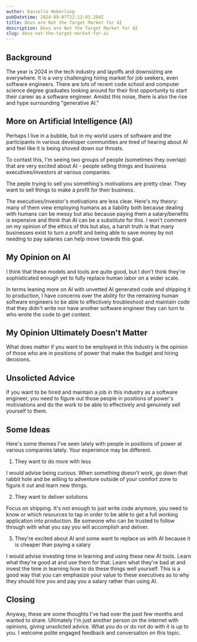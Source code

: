 ```yaml
---
author: Danielle Heberling
pubDatetime: 2024-09-07T22:12:03.284Z
title: Devs are Not the Target Market for AI
description: Devs are Not the Target Market for AI
slug: devs-not-the-target-market-for-ai
---
```


## Background

The year is 2024 in the tech industry and layoffs and downsizing are everywhere. It is a very challenging hiring market for job seekers, even software engineers. There are lots of recent code school and computer science degree graduates looking around for their first opportunity to start their career as a software engineer. Amidst this noise, there is also the rise and hype surrounding "generative AI."

## More on Artificial Intelligence (AI)

Perhaps I live in a bubble, but in my world users of software and the participants in various developer communities are tired of hearing about AI and feel like it is being shoved down our throats.

To contast this, I'm seeing two groups of people (sometimes they overlap) that are very excited about AI - people selling things and business executives/investors at various companies.

The peple trying to sell you something's motivations are pretty clear. They want to sell things to make a profit for their business.

The executives/investor's motivations are less clear. Here's my theory: many of them view employing humans as a liability both because dealing with humans can be messy but also because paying them a salary/benefits is expensive and think that AI can be a substitute for this. I won't comment on my opinion of the ethics of this but also, a harsh truth is that many businesses exist to turn a profit and being able to save money by not needing to pay salaries can help move towards this goal.

## My Opinion on AI

I think that these models and tools are quite good, but I don't think they're sophisticated enough yet to fully replace human labor on a wider scale.

In terms leaning more on AI with unvetted AI generated code and shipping it to production, I have concerns over the ability for the remaining human software engineers to be able to effectively troubleshoot and maintain code that they didn't write nor have another software engineer they can turn to who wrote the code to get context.

## My Opinion Ultimately Doesn't Matter

What does matter if you want to be employed in this industry is the opinion of those who are in positions of power that make the budget and hiring decisions.

## Unsolicted Advice

If you want to be hired and maintain a job in this industry as a software engineer, you need to figure out those people in positions of power's motiviations and do the work to be able to effectively and genuinely sell yourself to them.

## Some Ideas

Here's some themes I've seen lately with people in positions of power at various companies lately. Your experience may be different.

1. They want to do more with less

I would advise being curious. When something doesn't work, go down that rabbit hole and be willing to adventure outside of your comfort zone to figure it out and learn new things.

2. They want to deliver solutions

Focus on shipping. It's not enough to just write code anymore, you need to know or which resources to tap in order to be able to get a full working application into production. Be someone who can be trusted to follow through with what you say you will accomplish and deliver.

3. They're excited about AI and some want to replace us with AI because it is cheaper than paying a salary

I would advise investing time in learning and using these new AI tools. Learn what they're good at and use them for that. Learn what they're bad at and invest the time in learning how to do these things well yourself. This is a good way that you can emphasize your value to these executives as to why they should hire you and pay you a salary rather than using AI.

## Closing

Anyway, these are some thoughts I've had over the past few months and wanted to share. Ultimately I'm just another person on the internet with opinions, giving unsolicted advice. What you do or do not do with it is up to you. I welcome polite engaged feedback and conversation on this topic.
